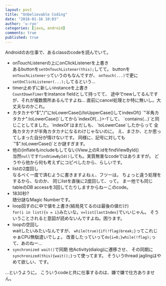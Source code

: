 ```yaml
---
layout: post
title: "Unbelievable Coding"
date: "2018-01-16 10:03"
author: 'u-ryo'
categories: [java, android]
comments: true
published: true
---
```

Androidのお仕事で、あるclassのcodeを読んでいて。

* onTouchListenerの上にonClickListenerを上書き  
あるbuttonを`setOnTouchListener(this);`してて。
buttonを`onTouchListener`っていうのもなんですが、
`onTouch(...)`で更に`setOnClickListener(...);`してるという...
* timer止めずに新しいinstanceを上書き  
`CountDownTimer`をinstance fieldとして持ってて、
途中でnewしてるんですが、それが複数箇所あるんですよね...
直前にcancel処理とか特に無いし。大丈夫なのかこれ。
* カタカナや"$","/"にtoLowerCase()/toUpperCase()してindexOf()  
`"半角カタカナ".toLowerCase()`してから`indexOf(...)>-1`して、
`contains(...)`と同じことしてました。`indexOf`はまだしも、
`toLowerCase`したからって
全角カタカナが半角カタカナになるわけじゃないのに。
え、まさか、とか思ってしまった自分が情けないです。
同様に、記号に対しても`"$".toLowerCase()`とか謎すぎます。
* 他の(inflateもincludeもしてない)View上のR.idをfindViewById()  
当然`null`です`findViewById()`しても。実質無害なcodeではありますが。
どうやら他から何も考えずにコピペしたから、らしいです。
* listの2度回し  
なるべく一度で済むように書きますよねぇ、フツーは。
ちょっと違う処理をするから、なのか、
同じlistを直後に2度回して、って。
まー他でも同じtableのDB accessを3回してたりしますからねーこのcode。
* 1830秒?  
随分謎なMagic Numberです。
* loop回すのに中で値を上書き(結局見てるのは最後の値だけ)  
`for(i in list){v = i}`みたいな。`v=list[lastIndex]`でいいじゃん。
そういうことされると意図が読めないんですよね。困ります。
* loopの空回し  
waitしたいみたいなんですが、
`while(true){if(!flag)break;}`ってこれじゃぁCPU無駄遣いでしょ。
改善したっていって`do{i=0;}while(!flag);`って、あのねー...
* `synchronized wait()`で同期
他Activity(dialog)に遷移させ、
その同期に`synchronized(this){wait();}`って使ってます。
そういうthread jaglingはやめて欲しい、です。

...というように。
こういうcodeと共に仕事するのは、嫌で嫌で仕方ありません。
